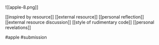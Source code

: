 ![[apple-8.png]]

[[inspired by resource]]
[[external resource]]
[[personal reflection]]
[[external resource discussion]]
[[style of rudimentary code]]
[[personal revelations]]

#apple #submission